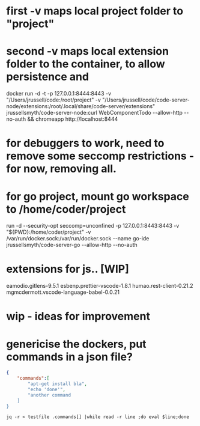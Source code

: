 

# first -v maps local project folder to "project"
# second -v maps local extension folder to the container, to allow persistence and 

docker run -d -t -p 127.0.0.1:8444:8443 -v "/Users/jrussell/code:/root/project" -v "/Users/jrussell/code/code-server-node/extensions:/root/.local/share/code-server/extensions" jrussellsmyth/code-server-node:curl WebComponentTodo --allow-http --no-auth && chromeapp http://localhost:8444

# for debuggers to work, need to remove some seccomp restrictions - for now, removing all.
# for go project, mount go workspace to /home/coder/project
run -d --security-opt seccomp=unconfined -p 127.0.0.1:8443:8443 -v "${PWD}:/home/coder/project" -v /var/run/docker.sock:/var/run/docker.sock  --name go-ide jrussellsmyth/code-server-go --allow-http --no-auth

# extensions for js.. [WIP]
eamodio.gitlens-9.5.1
esbenp.prettier-vscode-1.8.1
humao.rest-client-0.21.2
mgmcdermott.vscode-language-babel-0.0.21

# wip - ideas for improvement
# genericise the dockers, put commands in a json file?

```json
{
    "commands":[
        "apt-get install bla",
        "echo 'done'",
        "another command
    ]
}
```
`jq -r < testfile .commands[] |while read -r line ;do eval $line;done`

